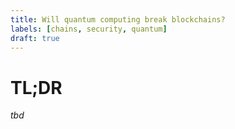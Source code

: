 ```yaml
---
title: Will quantum computing break blockchains?
labels: [chains, security, quantum]
draft: true
---
```


# TL;DR

_tbd_
